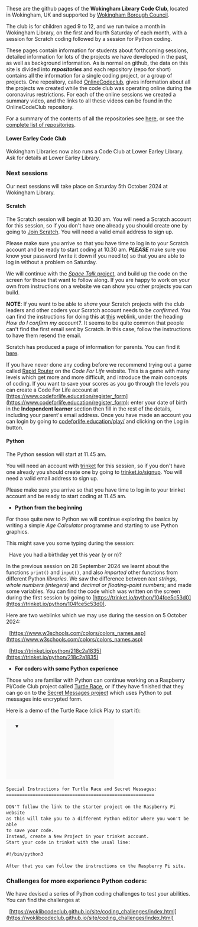 These are the github pages of the **Wokingham Library Code Club**, located in Wokingham, UK and supported by [Wokingham Borough Council](https://www.wokingham.gov.uk/libraries).

The club is for children aged 9 to 12, and we run twice a month in Wokingham Library, on the first and fourth Saturday of each month, with a session for Scratch coding followed by a session for Python coding.

These pages contain information for students about forthcoming sessions, detailed information for lots of the projects we have developed in the past, as well as background information. As is normal on github, the data on this site is divided into ***repositories*** and each repository (repo for short) contains all the information for a single coding project, or a group of projects. One repository, called [OnlineCodeclub](https://github.com/WokLibCodeClub/OnlineCodeclub), gives information about all the projects we created while the code club was operating online during the coronavirus restrictions. For each of the online sessions we created a summary video, and the links to all these videos can be found in the OnlineCodeClub repository.

For a summary of the contents of all the repositories see [here](https://github.com/WokLibCodeClub/woklibcodeclub.github.io), or see the [complete list of repositories](https://github.com/orgs/WokLibCodeClub/repositories?type=all).

#### Lower Earley Code Club

Wokingham Libraries now also runs a Code Club at Lower Earley Library. Ask for details at Lower Earley Library.

### Next sessions

Our next sessions will take place on Saturday 5th October 2024 at Wokingham Library.

#### Scratch

The Scratch session will begin at 10.30 am. You will need a Scratch account for this session, so if you don't have one already you should create one by going to [Join Scratch](https://scratch.mit.edu/join). You will need a valid email address to sign up.

Please make sure you arrive so that you have time to log in to your Scratch account and be ready to start coding at 10.30 am. ***PLEASE*** make sure you know your password (write it down if you need to) so that you are able to log in without a problem on Saturday.

We will continue with the [*Space Talk* project](https://projects.raspberrypi.org/en/projects/space-talk), and build up the code on the screen for those that want to follow along. If you are happy to work on your own from instructions on a website we can show you other projects you can build.

**NOTE**: If you want to be able to *share* your Scratch projects with the club leaders and other coders your Scratch account needs to be *confirmed*. You can find the instructions for doing this at [this](https://scratch.mit.edu/faq/#accounts) weblink, under the heading *How do I confirm my account?*. It seems to be quite common that people can't find the first email sent by Scratch. In this case, follow the instructions to have them resend the email.

Scratch has produced a page of information for parents. You can find it [here](https://scratch.mit.edu/parents/).

If you have never done any coding before we recommend trying out a game called [Rapid Router](https://www.codeforlife.education/rapidrouter) on the *Code For Life* website. This is a game with many levels which get more and more difficult, and introduce the main concepts of coding. If you want to save your scores as you go through the levels you can create a Code For Life account at [https://www.codeforlife.education/register_form](https://www.codeforlife.education/register_form): enter your date of birth in the **Independent learner** section then fill in the rest of the details, including your parent's email address. Once you have made an account you can login by going to [codeforlife.education/play/](https://www.codeforlife.education/play/) and clicking on the Log in button.

#### Python

The Python session will start at 11.45 am.

You will need an account with [trinket](https://trinket.io/) for this session, so if you don't have one already you should create one by going to [trinket.io/signup](https://trinket.io/signup). You will need a valid email address to sign up.

Please make sure you arrive so that you have time to log in to your trinket account and be ready to start coding at 11.45 am.

- **Python from the beginning**

For those quite new to Python we will continue exploring the basics by writing a simple *Age Calculator* programme and starting to use Python graphics.

This might save you some typing during the session:

&nbsp;&nbsp;Have you had a birthday yet this year (y or n)?

In the previous session on 28 September 2024 we learnt about the functions ```print()``` and ```input()```, and also *imported* other functions from different Python *libraries*. We saw the difference between *text strings*, *whole numbers (integers)* and *decimal or floating-point numbers*; and made some variables. You can find the code which was written on the screen during the first session by going to [https://trinket.io/python/104fce5c53d0](https://trinket.io/python/104fce5c53d0).

Here are two weblinks which we may use during the session on 5 October 2024:

&nbsp;&nbsp;[https://www.w3schools.com/colors/colors_names.asp](https://www.w3schools.com/colors/colors_names.asp)

&nbsp;&nbsp;[https://trinket.io/python/218c2a1835](https://trinket.io/python/218c2a1835)

- **For coders with some Python experience**

Those who are familiar with Python can continue working on a Raspberry Pi/Code Club project called [Turtle Race](https://projects.raspberrypi.org/en/projects/turtle-race), or if they have finished that they can go on to the [Secret Messages project](https://projects.raspberrypi.org/en/projects/secret-messages) which uses Python to put messages into encrypted form.

Here is a demo of the Turtle Race (click Play to start it):

![Turtle Race demo](turtle_race_demo.gif "animation of turtle race")

```
Special Instructions for Turtle Race and Secret Messages:
========================================================

DON'T follow the link to the starter project on the Raspberry Pi website
as this will take you to a different Python editor where you won't be able
to save your code.
Instead, create a New Project in your trinket account.
Start your code in trinket with the usual line:

#!/bin/python3

After that you can follow the instructions on the Raspberry Pi site.
```

### Challenges for more experience Python coders:

We have devised a series of Python coding challenges to test your abilities. You can find the challenges at

&nbsp;&nbsp;[https://woklibcodeclub.github.io/site/coding_challenges/index.html](https://woklibcodeclub.github.io/site/coding_challenges/index.html)
